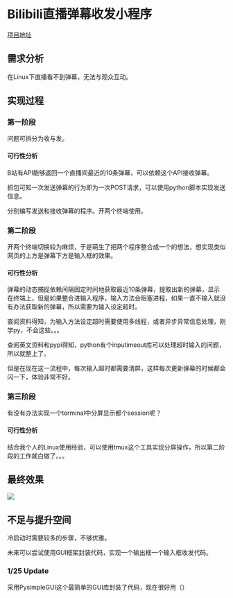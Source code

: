 # Bilibili直播弹幕收发小程序


[项目地址](https://github.com/zeroy0410/BiliBili-live-barrage-transceiver)

## 需求分析
在Linux下直播看不到弹幕，无法与观众互动。
## 实现过程
### 第一阶段
问题可拆分为收与发。
#### 可行性分析
B站有API能够返回一个直播间最近的10条弹幕，可以依赖这个API接收弹幕。

抓包可知一次发送弹幕的行为即为一次POST请求，可以使用python脚本实现发送信息。

分别编写发送和接收弹幕的程序。开两个终端使用。
### 第二阶段
开两个终端切换较为麻烦，于是萌生了把两个程序整合成一个的想法，想实现类似网页的上方是弹幕下方是输入框的效果。
#### 可行性分析
弹幕的动态捕捉依赖间隔固定时间地获取最近10条弹幕，提取出新的弹幕，显示在终端上，但是如果整合进输入程序，输入方法会阻塞进程，如果一直不输入就没有办法获取新的弹幕，所以需要为输入设定超时。

查阅资料得知，为输入方法设定超时需要使用多线程，或者异步异常信息处理，刚学py，不会这些。。。

查阅英文资料和pypi得知，python有个inputimeout库可以处理超时输入的问题，所以就整上了。

但是在现在这一流程中，每次输入超时都需要清屏，这样每次更新弹幕的时候都会闪一下，体验非常不好。
### 第三阶段
有没有办法实现一个terminal中分屏显示都个session呢？
#### 可行性分析
结合我个人的Linux使用经验，可以使用tmux这个工具实现分屏操作，所以第二阶段的工作就白做了。。。
## 最终效果
![](/screenshot.png)
## 不足与提升空间
冷启动时需要较多的步骤，不够优雅。

未来可以尝试使用GUI框架封装代码，实现一个输出框一个输入框收发代码。

### 1/25 Update

采用PysimpleGUI这个最简单的GUI库封装了代码，现在很好用（） 

